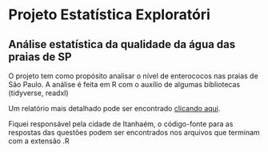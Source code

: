 # Projeto Estatística Exploratóri
## Análise estatística da qualidade da água das praias de SP

O projeto tem como propósito analisar o nível de enterococos nas praias de São Paulo.
A análise é feita em R com o auxílio de algumas bibliotecas (tidyverse, readxl)

Um relatório mais detalhado pode ser encontrado [clicando aqui](./Relatorio.Rmd).

Fiquei responsável pela cidade de Itanhaém, o código-fonte para as respostas das questões podem ser encontrados nos arquivos que terminam com a extensão .R